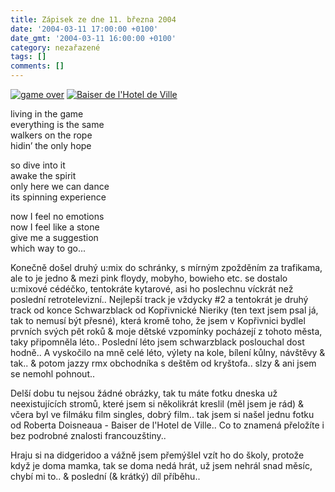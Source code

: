 ```yaml
---
title: Zápisek ze dne 11. března 2004
date: '2004-03-11 17:00:00 +0100'
date_gmt: '2004-03-11 16:00:00 +0100'
category: nezařazené
tags: []
comments: []
---
```

<div >  <a href="/assets/migrated/old-images/topol.jpg"><img alt="game over" src="/assets/migrated/old-images/topol.jpg"></a>  <a href="/assets/migrated/old-images/kiss.jpg"><img alt="Baiser de l'Hotel de Ville" src="/assets/migrated/old-images/kiss.jpg"></a>  </div>
<p class="odsazeny">living in the game<br>  everything is the same<br>  walkers on the rope<br>  hidin’ the only hope</p>
<p class="odsazeny">so dive into it<br>  awake the spirit<br>  only here we can dance<br>  its spinning experience</p>
<p class="odsazeny">now I feel no emotions<br>  now I feel like a stone<br>  give me a suggestion<br>  which way to go...</p>
<p>Konečně došel druhý u:mix do schránky, s mírným zpožděním za trafikama, ale to je jedno &amp; mezi pink floydy,  mobyho, bowieho etc. se dostalo u:mixové cédéčko, tentokráte kytarové, asi ho poslechnu víckrát než poslední  retrotelevizní.. Nejlepší track je vždycky #2 a tentokrát je druhý track od konce Schwarzblack od Kopřivnické  Nieriky (ten text jsem psal já, tak to nemusí být přesné), která kromě toho, že jsem v Kopřivnici bydlel prvních svých pět roků &amp; moje dětské vzpomínky pocházejí  z tohoto města, taky připomněla léto.. Poslední léto jsem schwarzblack poslouchal dost hodně.. A vyskočilo na mně  celé léto, výlety na kole, bílení kůlny, návštěvy &amp; tak.. &amp; potom jazzy rmx obchodníka s deštěm od kryštofa..  slzy &amp; ani jsem se nemohl pohnout..</p>
<p>Delší dobu tu nejsou žádné obrázky, tak tu máte fotku dneska už neexistujících stromů, které jsem si několikrát  kreslil (měl jsem je rád) &amp; včera byl ve filmáku film singles, dobrý film.. tak jsem si našel jednu fotku od  Roberta Doisneaua - Baiser de l'Hotel de Ville.. Co to znamená přeložíte i bez podrobné znalosti francouzštiny..</p>
<p>Hraju si na didgeridoo a vážně jsem přemýšlel vzít ho do školy, protože když je doma mamka, tak se doma nedá hrát,  už jsem nehrál snad měsíc, chybí mi to.. &amp; poslední (&amp; krátký) díl příběhu..</p>
<p>  <? include "part4.txt"; ?></p>
